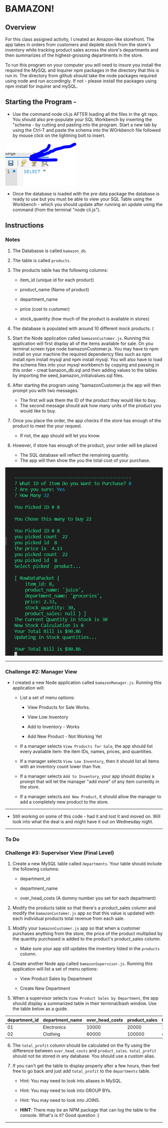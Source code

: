# BAMAZON!

## Overview

For this class assigned activity, I created an  Amazon-like storefront. The app takes in orders from customers and deplete stock from the store's inventory while tracking product sales across the store's departments and then summarizes of the highest-grossing departments in the store.

To run this program on your computer you will need to insure you install the required the MySQL and Inquirer npm packages in the directory that this is run in. The directory from github should take the node packages required using node and run accordingly. If not - please install the packages using npm install for inquirer and mySQL. 

## Starting the Program - 
* Use the command node cli.js AFTER loading all the files in the git repo. You should also pre-populate your SQL Workbench by inserting the "schema - by cutting and pasting into the program.  Start a new tab by using the Ctrl-T and paste the schema into the WOrkbench file followed by mouse click on the lightning bolt to insert. 

![snip1](Capturescreen1.PNG)


* Once the database is loaded with the pre data package the database is ready to use but you must be able to view your SQL Table using the Workbench - which you should update after running an update using the command (from the terminal "node cli.js").



## Instructions

### Notes

1. The Databasse is called  `bamazon_db`.

2. The table is called  `products`.

3. The products table has the following columns:

   * item_id (unique id for each product)

   * product_name (Name of product)

   * department_name

   * price (cost to customer)

   * stock_quantity (how much of the product is available in stores)

4. The database is populated with around 10 different mock products. (

5. Start the Node application called `bamazonCustomer.js`. Running this application will first display all of the items available for sale. On you terminal screen type node bamazonCustomer.js.  You may have to npm install on your machine the required dependency files such as npm install npm install mysql and npm install mysql.  You will also have to load the schema files into your mysql workbench by copying and passing in this order - creat banazon_db.sql and then adding values to the tables by importing the seed_bamazon_initialvalues.sql files.


6. After starting the program using "bamazonCustomer.js the app will then prompt you with two messages.

   * The first will ask them the ID of the product they would like to buy.
   * The second message should ask how many units of the product you would like to buy.

7. Once you place the order, the app checks if the store has enough of the product to meet the your request.

   * If not, the app should will let you know.

8. However, if store has enough of the product, your order will be placed 
   * The SQL database will reflect the remaining quantity.
   * The app will then show the you the total cost of your purchase.

![snip2](nodescreen.PNG)
- - -


### Challenge #2: Manager View

* I created a new Node application called `bamazonManager.js`. Running this application will:

  * List a set of menu options:

    * View Products for Sale Works.
    
    * View Low Inventory
    
    * Add to Inventory - Works
    
    * Add New Product - Not Working Yet

  * If a manager selects `View Products for Sale`, the app should list every available item: the item IDs, names, prices, and quantities.

  * If a manager selects `View Low Inventory`, then it should list all items with an inventory count lower than five.

  * If a manager selects `Add to Inventory`, your app should display a prompt that will let the manager "add more" of any item currently in the store.

  * If a manager selects `Add New Product`, it should allow the manager to add a completely new product to the store.

- - -

* Still working on some of this code - had it and lost it and moved on.  Will look into what the deal is and might have it out on Wednesday night. 

- - -
### To Do

### Challenge #3: Supervisor View (Final Level)

1. Create a new MySQL table called `departments`. Your table should include the following columns:

   * department_id

   * department_name

   * over_head_costs (A dummy number you set for each department)

2. Modify the products table so that there's a product_sales column and modify the `bamazonCustomer.js` app so that this value is updated with each individual products total revenue from each sale.

3. Modify your `bamazonCustomer.js` app so that when a customer purchases anything from the store, the price of the product multiplied by the quantity purchased is added to the product's product_sales column.

   * Make sure your app still updates the inventory listed in the `products` column.

4. Create another Node app called `bamazonSupervisor.js`. Running this application will list a set of menu options:

   * View Product Sales by Department
   
   * Create New Department

5. When a supervisor selects `View Product Sales by Department`, the app should display a summarized table in their terminal/bash window. Use the table below as a guide.

| department_id | department_name | over_head_costs | product_sales | total_profit |
| ------------- | --------------- | --------------- | ------------- | ------------ |
| 01            | Electronics     | 10000           | 20000         | 10000        |
| 02            | Clothing        | 60000           | 100000        | 40000        |

6. The `total_profit` column should be calculated on the fly using the difference between `over_head_costs` and `product_sales`. `total_profit` should not be stored in any database. You should use a custom alias.

7. If you can't get the table to display properly after a few hours, then feel free to go back and just add `total_profit` to the `departments` table.

   * Hint: You may need to look into aliases in MySQL.

   * Hint: You may need to look into GROUP BYs.

   * Hint: You may need to look into JOINS.

   * **HINT**: There may be an NPM package that can log the table to the console. What's is it? Good question :)

- - -


